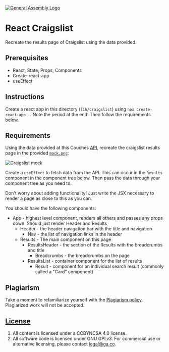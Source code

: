 [![General Assembly Logo](https://camo.githubusercontent.com/1a91b05b8f4d44b5bbfb83abac2b0996d8e26c92/687474703a2f2f692e696d6775722e636f6d2f6b6538555354712e706e67)](https://generalassemb.ly/education/web-development-immersive)

# React Craigslist

Recreate the results page of Craigslist using the data provided.

## Prerequisites

- React, State, Props, Components
- Create-react-app
- useEffect

## Instructions

Create a react app in this directory (`lib/craigslist`) using
`npx create-react-app .`. Note the period at the end! Then follow the requirements below.

## Requirements

Using the data provided at this Couches [API](https://tranquil-oasis-57351.herokuapp.com/), recreate the craigslist
results page in the provided [`mock.png`](mock.png):

![Craigslist mock](mock.png)

Create a `useEffect` to fetch data from the API. This can occur in the `Results` component in the component tree below. Then pass
the data through your component tree as you need to.

Don't worry about adding functionality! Just write the JSX necessary to render
a page as close to this as you can.

You should have the following components:

- App - highest level component, renders all others and passes any props down.
  Should just render Header and Results
  - Header - the header navigation bar with the title and navigation
    - Nav - the list of navigation links in the header
  - Results - The main component on this page
    - ResultsHeader - the section of the Results with the breadcrumbs and title
      - Breadcrumbs - the breadcrumbs on the page
    - ResultsList - container component for the list of results
      - Result - component for an individual search result (commonly called a "Card"
        component)

## Plagiarism

Take a moment to refamiliarize yourself with the [Plagiarism policy](https://git.generalassemb.ly/DC-WDI/Administrative/blob/master/plagiarism.md). Plagiarized work will not be accepted.

## [License](LICENSE)

1.  All content is licensed under a CC­BY­NC­SA 4.0 license.
1.  All software code is licensed under GNU GPLv3. For commercial use or
    alternative licensing, please contact legal@ga.co.
